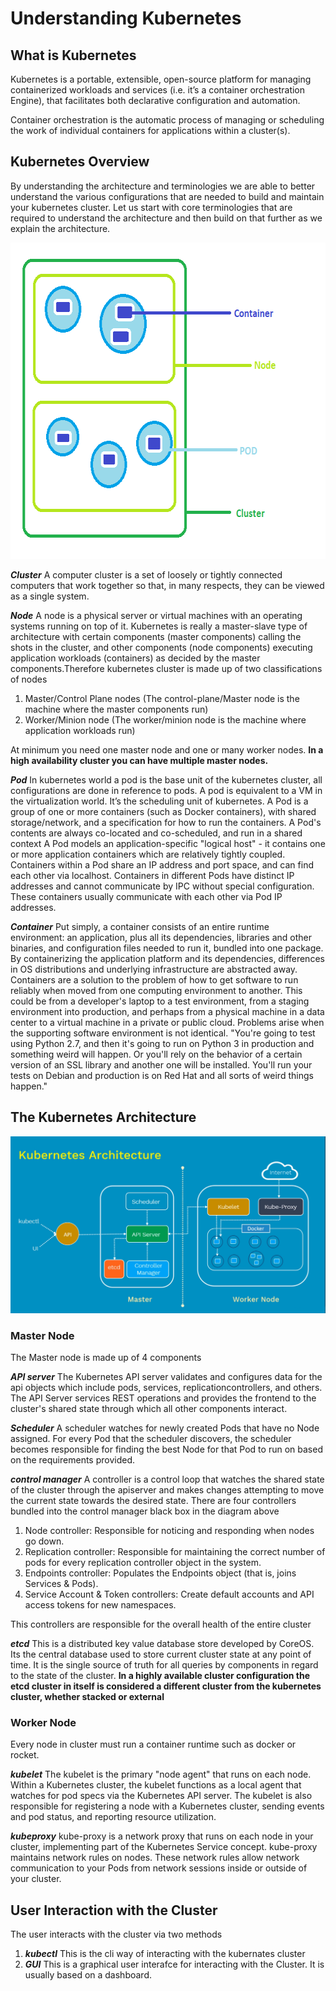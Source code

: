 # Understanding Kubernetes #

## What is Kubernetes ## 
Kubernetes is a portable, extensible, open-source platform for managing containerized workloads and services (i.e. it’s a container orchestration Engine), that facilitates both declarative configuration and automation.

Container orchestration is the automatic process of managing or scheduling the work of individual containers for applications within a cluster(s). 

## Kubernetes Overview ##  
By understanding the architecture and terminologies we are able to better understand the various configurations that are needed to build and maintain your kubernetes cluster.
Let us start with core terminologies that are required to understand the architecture and then build on that further as we explain the architecture.

<img src="https://github.com/kamitu-sm/kubernetes/blob/master/Introduction/introduction%20terminologies.png" alt="KUBERNETES OVERVIEW" width="627" height="506">

***Cluster***
A computer cluster is a set of loosely or tightly connected computers that work together so that, in many respects, they can be viewed as a single system. 

***Node***
A node is a physical server or virtual machines with an operating systems running on top of it. Kubernetes is really a master-slave type of architecture with certain components (master components) calling the shots in the cluster, and other components (node components) executing application workloads (containers) as decided by the master components.Therefore kubernetes cluster is made up of two classifications of nodes
1.	Master/Control Plane nodes (The control-plane/Master node is the machine where the master components run)
2.	Worker/Minion node (The worker/minion node is the machine where application workloads run)

At minimum you need one master node and one or many worker nodes. **In a high availability cluster you can have multiple master nodes.** 

***Pod*** 
In kubernetes world a pod is the base unit of the kubernetes cluster, all configurations are done in reference to pods. A pod is equivalent to a VM in the virtualization world.  It’s the scheduling unit of kubernetes. A Pod is a group of one or more containers (such as Docker containers), with shared storage/network, and a specification for how to run the containers. A Pod's contents are always co-located and co-scheduled, and run in a shared context A Pod models an application-specific "logical host" - it contains one or more application containers which are relatively tightly coupled.
Containers within a Pod share an IP address and port space, and can find each other via localhost. Containers in different Pods have distinct IP addresses and cannot communicate by IPC without special configuration. These containers usually communicate with each other via Pod IP addresses.

***Container***
Put simply, a container consists of an entire runtime environment: an application, plus all its dependencies, libraries and other binaries, and configuration files needed to run it, bundled into one package. By containerizing the application platform and its dependencies, differences in OS distributions and underlying infrastructure are abstracted away. Containers are a solution to the problem of how to get software to run reliably when moved from one computing environment to another. This could be from a developer's laptop to a test environment, from a staging environment into production, and perhaps from a physical machine in a data center to a virtual machine in a private or public cloud. Problems arise when the supporting software environment is not identical. "You're going to test using Python 2.7, and then it's going to run on Python 3 in production and something weird will happen. Or you'll rely on the behavior of a certain version of an SSL library and another one will be installed. You'll run your tests on Debian and production is on Red Hat and all sorts of weird things happen."


## The Kubernetes Architecture ##   


![picture alt](https://github.com/kamitu-sm/kubernetes/blob/master/Introduction/k8s-basic-architecture.png "KUBERNETES ARCHITECTURE") 

### Master Node ### 
The Master node is made up of 4 components

***API server***
The Kubernetes API server validates and configures data for the api objects which include pods, services, replicationcontrollers, and others. The API Server services REST operations and provides the frontend to the cluster's shared state through which all other components interact.

***Scheduler***
A scheduler watches for newly created Pods that have no Node assigned. For every Pod that the scheduler discovers, the scheduler becomes responsible for finding the best Node for that Pod to run on based on the requirements provided.

***control manager***
A controller is a control loop that watches the shared state of the cluster through the apiserver and makes changes attempting to move the current state towards the desired state.
There are four controllers bundled into the control manager black box in the diagram above
1. Node controller: Responsible for noticing and responding when nodes go down.
2. Replication controller: Responsible for maintaining the correct number of pods for every replication controller object in the system.
3. Endpoints controller: Populates the Endpoints object (that is, joins Services & Pods).
4. Service Account & Token controllers: Create default accounts and API access tokens for new namespaces.

This controllers are responsible for the overall health of the entire cluster

***etcd***
This is a distributed key value database store developed by CoreOS. Its the central database used to store current cluster state at any point of time. It is the single source of truth for all queries by components in regard to the state of the cluster. 
**In a highly available cluster configuration the etcd cluster in itself is considered a different cluster from the kubernetes cluster, whether stacked or external**

### Worker Node ### 
Every node in cluster must run a container runtime such as docker or rocket.

***kubelet***
The kubelet is the primary "node agent" that runs on each node. Within a Kubernetes cluster, the kubelet functions as a local agent that watches for pod specs via the Kubernetes API server. The kubelet is also responsible for registering a node with a Kubernetes cluster, sending events and pod status, and reporting resource utilization.

***kubeproxy*** 
kube-proxy is a network proxy that runs on each node in your cluster, implementing part of the Kubernetes Service concept. kube-proxy maintains network rules on nodes. These network rules allow network communication to your Pods from network sessions inside or outside of your cluster.

## User Interaction with the Cluster ##  
The user interacts with the cluster via two methods
1. ***kubectl*** This is the cli way of interacting with the kubernates cluster
2. ***GUI*** This is a graphical user interafce for interacting with the Cluster. It is usually based on a dashboard.  
